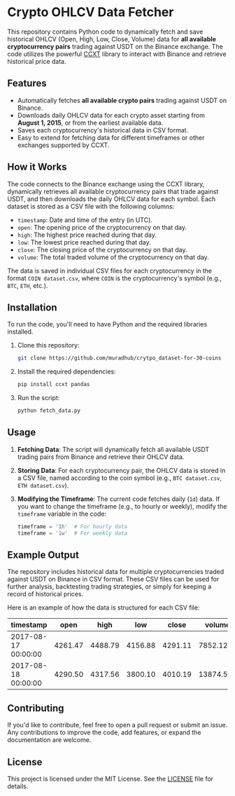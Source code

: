 # Crypto OHLCV Data Fetcher

This repository contains Python code to dynamically fetch and save historical OHLCV (Open, High, Low, Close, Volume) data for **all available cryptocurrency pairs** trading against USDT on the Binance exchange. The code utilizes the powerful [CCXT](https://github.com/ccxt/ccxt) library to interact with Binance and retrieve historical price data.

## Features

- Automatically fetches **all available crypto pairs** trading against USDT on Binance.
- Downloads daily OHLCV data for each crypto asset starting from **August 1, 2015**, or from the earliest available data.
- Saves each cryptocurrency's historical data in CSV format.
- Easy to extend for fetching data for different timeframes or other exchanges supported by CCXT.

## How it Works

The code connects to the Binance exchange using the CCXT library, dynamically retrieves all available cryptocurrency pairs that trade against USDT, and then downloads the daily OHLCV data for each symbol. Each dataset is stored as a CSV file with the following columns:

- `timestamp`: Date and time of the entry (in UTC).
- `open`: The opening price of the cryptocurrency on that day.
- `high`: The highest price reached during that day.
- `low`: The lowest price reached during that day.
- `close`: The closing price of the cryptocurrency on that day.
- `volume`: The total traded volume of the cryptocurrency on that day.

The data is saved in individual CSV files for each cryptocurrency in the format `COIN dataset.csv`, where `COIN` is the cryptocurrency's symbol (e.g., `BTC`, `ETH`, etc.).

## Installation

To run the code, you'll need to have Python and the required libraries installed.

1. Clone this repository:

    ```bash
    git clone https://github.com/muradhub/crytpo_dataset-for-30-coins
    ```

2. Install the required dependencies:

    ```bash
    pip install ccxt pandas
    ```

3. Run the script:

    ```bash
    python fetch_data.py
    ```

## Usage

1. **Fetching Data**: The script will dynamically fetch all available USDT trading pairs from Binance and retrieve their OHLCV data.
   
2. **Storing Data**: For each cryptocurrency pair, the OHLCV data is stored in a CSV file, named according to the coin symbol (e.g., `BTC dataset.csv`, `ETH dataset.csv`).

3. **Modifying the Timeframe**: The current code fetches daily (`1d`) data. If you want to change the timeframe (e.g., to hourly or weekly), modify the `timeframe` variable in the code:
   
   ```python
   timeframe = '1h'  # For hourly data
   timeframe = '1w'  # For weekly data
   ```

## Example Output

The repository includes historical data for multiple cryptocurrencies traded against USDT on Binance in CSV format. These CSV files can be used for further analysis, backtesting trading strategies, or simply for keeping a record of historical prices.

Here is an example of how the data is structured for each CSV file:

| timestamp           | open     | high     | low      | close    | volume     |
|---------------------|----------|----------|----------|----------|------------|
| 2017-08-17 00:00:00 | 4261.47  | 4488.79  | 4156.88  | 4291.11  | 7852.123   |
| 2017-08-18 00:00:00 | 4290.50  | 4317.56  | 3800.10  | 4010.19  | 13874.532  |

## Contributing

If you'd like to contribute, feel free to open a pull request or submit an issue. Any contributions to improve the code, add features, or expand the documentation are welcome.

## License

This project is licensed under the MIT License. See the [LICENSE](LICENSE) file for details.
